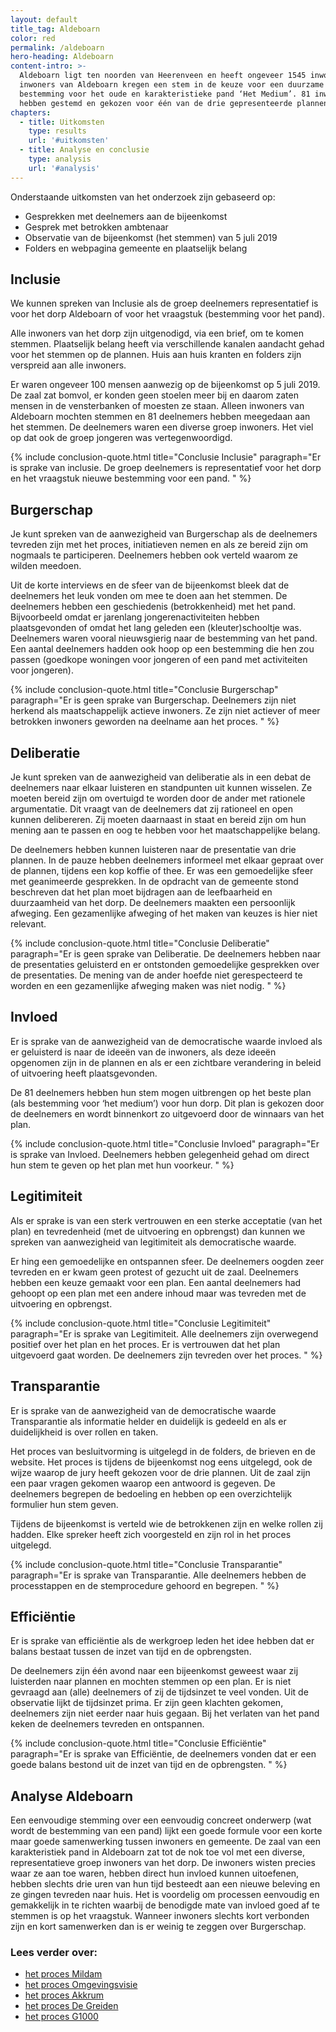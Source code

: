 ```yaml
---
layout: default
title_tag: Aldeboarn
color: red
permalink: /aldeboarn
hero-heading: Aldeboarn
content-intro: >-
  Aldeboarn ligt ten noorden van Heerenveen en heeft ongeveer 1545 inwoners. De
  inwoners van Aldeboarn kregen een stem in de keuze voor een duurzame
  bestemming voor het oude en karakteristieke pand ‘Het Medium’. 81 inwoners
  hebben gestemd en gekozen voor één van de drie gepresenteerde plannen.
chapters:
  - title: Uitkomsten
    type: results
    url: '#uitkomsten'
  - title: Analyse en conclusie
    type: analysis
    url: '#analysis'
---
```

<div id="uitkomsten" class="s-anchor"></div>

Onderstaande uitkomsten van het onderzoek zijn gebaseerd op:

* Gesprekken met deelnemers aan de bijeenkomst
* Gesprek met betrokken ambtenaar
* Observatie van de bijeenkomst (het stemmen) van 5 juli 2019
* Folders en webpagina gemeente en plaatselijk belang

## Inclusie

We kunnen spreken van Inclusie als de groep deelnemers representatief is voor het dorp Aldeboarn of voor het vraagstuk (bestemming voor het pand).

Alle inwoners van het dorp zijn uitgenodigd, via een brief, om te komen stemmen. Plaatselijk belang heeft via verschillende kanalen aandacht gehad voor het stemmen op de plannen. Huis aan huis kranten en folders zijn verspreid aan alle inwoners.

Er waren ongeveer 100 mensen aanwezig op de bijeenkomst op 5 juli 2019. De zaal zat bomvol, er konden geen stoelen meer bij en daarom zaten mensen in de vensterbanken of moesten ze staan. Alleen inwoners van Aldeboarn mochten stemmen en 81 deelnemers hebben meegedaan aan het stemmen. De deelnemers waren een diverse groep inwoners. Het viel op dat ook de groep jongeren was vertegenwoordigd.

{% include conclusion-quote.html
    title="Conclusie Inclusie"
    paragraph="Er is sprake van inclusie. De groep deelnemers is representatief voor het dorp en het vraagstuk nieuwe bestemming voor een pand.  "
%}

## Burgerschap

Je kunt spreken van de aanwezigheid van Burgerschap als de deelnemers tevreden zijn met het proces, initiatieven nemen en als ze bereid zijn om nogmaals te participeren. Deelnemers hebben ook verteld waarom ze wilden meedoen.

Uit de korte interviews en de sfeer van de bijeenkomst bleek dat de deelnemers het leuk vonden om mee te doen aan het stemmen. De deelnemers hebben een geschiedenis (betrokkenheid) met het pand. Bijvoorbeeld omdat er jarenlang jongerenactiviteiten hebben plaatsgevonden of omdat het lang geleden een (kleuter)schooltje was. Deelnemers waren vooral nieuwsgierig naar de bestemming van het pand. Een aantal deelnemers hadden ook hoop op een bestemming die hen zou passen (goedkope woningen voor jongeren of een pand met activiteiten voor jongeren).

{% include conclusion-quote.html
    title="Conclusie Burgerschap"
    paragraph="Er is geen sprake van Burgerschap. Deelnemers zijn niet herkend als maatschappelijk actieve inwoners. Ze zijn niet actiever of meer betrokken inwoners geworden na deelname aan het proces. "
%}

## Deliberatie

Je kunt spreken van de aanwezigheid van deliberatie als in een debat de deelnemers naar elkaar luisteren en standpunten uit kunnen wisselen. Ze moeten bereid zijn om overtuigd te worden door de ander met rationele argumentatie. Dit vraagt van de deelnemers dat zij rationeel en open kunnen delibereren. Zij moeten daarnaast in staat en bereid zijn om hun mening aan te passen en oog te hebben voor het maatschappelijke belang.

De deelnemers hebben kunnen luisteren naar de presentatie van drie plannen. In de pauze hebben deelnemers informeel met elkaar gepraat over de plannen, tijdens een kop koffie of thee. Er was een gemoedelijke sfeer met geanimeerde gesprekken. In de opdracht van de gemeente stond beschreven dat het plan moet bijdragen aan de leefbaarheid en duurzaamheid van het dorp. De deelnemers maakten een persoonlijk afweging. Een gezamenlijke afweging of het maken van keuzes is hier niet relevant.

{% include conclusion-quote.html
    title="Conclusie Deliberatie"
    paragraph="Er is geen sprake van Deliberatie. De deelnemers hebben naar de presentaties geluisterd en er ontstonden gemoedelijke gesprekken over de presentaties. De mening van de ander hoefde niet gerespecteerd te worden en een gezamenlijke afweging maken was niet nodig.  "
%}

## Invloed

Er is sprake van de aanwezigheid van de democratische waarde invloed als er geluisterd is naar de ideeën van de inwoners, als deze ideeën opgenomen zijn in de plannen en als er een zichtbare verandering in beleid of uitvoering heeft plaatsgevonden.

De 81 deelnemers hebben hun stem mogen uitbrengen op het beste plan (als bestemming voor ‘het medium’) voor hun dorp. Dit plan is gekozen door de deelnemers en wordt binnenkort zo uitgevoerd door de winnaars van het plan.

{% include conclusion-quote.html
    title="Conclusie Invloed"
    paragraph="Er is sprake van Invloed. Deelnemers hebben gelegenheid gehad om direct hun stem te geven op het plan met hun voorkeur.  "
%}

## Legitimiteit

Als er sprake is van een sterk vertrouwen en een sterke acceptatie (van het plan) en tevredenheid (met de uitvoering en opbrengst) dan kunnen we spreken van aanwezigheid van legitimiteit als democratische waarde.

Er hing een gemoedelijke en ontspannen sfeer. De deelnemers oogden zeer tevreden en er kwam geen protest of gezucht uit de zaal. Deelnemers hebben een keuze gemaakt voor een plan. Een aantal deelnemers had gehoopt op een plan met een andere inhoud maar was tevreden met de uitvoering en opbrengst.

{% include conclusion-quote.html
    title="Conclusie Legitimiteit"
    paragraph="Er is sprake van Legitimiteit. Alle deelnemers zijn overwegend positief over het plan en het proces. Er is vertrouwen dat het plan uitgevoerd gaat worden. De deelnemers zijn tevreden over het proces.  "
%}

## Transparantie

Er is sprake van de aanwezigheid van de democratische waarde Transparantie als informatie helder en duidelijk is gedeeld en als er duidelijkheid is over rollen en taken.

Het proces van besluitvorming is uitgelegd in de folders, de brieven en de website. Het proces is tijdens de bijeenkomst nog eens uitgelegd, ook de wijze waarop de jury heeft gekozen voor de drie plannen. Uit de zaal zijn een paar vragen gekomen waarop een antwoord is gegeven. De deelnemers begrepen de bedoeling en hebben op een overzichtelijk formulier hun stem geven.

Tijdens de bijeenkomst is verteld wie de betrokkenen zijn en welke rollen zij hadden. Elke spreker heeft zich voorgesteld en zijn rol in het proces uitgelegd.

{% include conclusion-quote.html
    title="Conclusie Transparantie"
    paragraph="Er is sprake van Transparantie. Alle deelnemers hebben de processtappen en de stemprocedure gehoord en begrepen.  "
%}

## Efficiëntie

Er is sprake van efficiëntie als de werkgroep leden het idee hebben dat er balans bestaat tussen de inzet van tijd en de opbrengsten.

De deelnemers zijn één avond naar een bijeenkomst geweest waar zij luisterden naar plannen en mochten stemmen op een plan. Er is niet gevraagd aan (alle) deelnemers of zij de tijdsinzet te veel vonden. Uit de observatie lijkt de tijdsinzet prima. Er zijn geen klachten gekomen, deelnemers zijn niet eerder naar huis gegaan. Bij het verlaten van het pand keken de deelnemers tevreden en ontspannen.

{% include conclusion-quote.html
    title="Conclusie Efficiëntie"
    paragraph="Er is sprake van Efficiëntie, de deelnemers vonden dat er een goede balans bestond uit de inzet van tijd en de opbrengsten. "
%}

<div id="analysis" class="s-anchor"></div>

## Analyse Aldeboarn

Een eenvoudige stemming over een eenvoudig concreet onderwerp (wat wordt de bestemming van een pand) lijkt een goede formule voor een korte maar goede samenwerking tussen inwoners en gemeente. De zaal van een karakteristiek pand in Aldeboarn zat tot de nok toe vol met een diverse, representatieve groep inwoners van het dorp. De inwoners wisten precies waar ze aan toe waren, hebben direct hun invloed kunnen uitoefenen, hebben slechts drie uren van hun tijd besteedt aan een nieuwe beleving en ze gingen tevreden naar huis. Het is voordelig om processen eenvoudig en gemakkelijk in te richten waarbij de benodigde mate van invloed goed af te stemmen is op het vraagstuk. Wanneer inwoners slechts kort verbonden zijn en kort samenwerken dan is er weinig te zeggen over Burgerschap.

### Lees verder over:

* [het proces Mildam](/mildam)
* [het proces Omgevingsvisie](/omgevingsvisie)
* [het proces Akkrum](akkrum)
* [het proces De Greiden](/de-greiden)
* [het proces G1000](/g1000)
